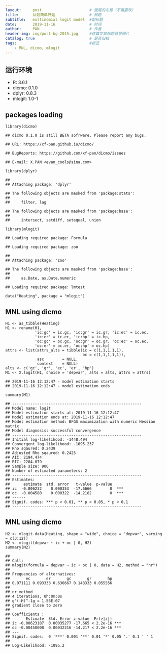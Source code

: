 ---layout:     post                     # 使用的布局（不需要改）title:      从最简单开始               # 标题 subtitle:   multinomial logit model  #副标题date:       2019-11-16               # 时间author:     PAN                      # 作者header-img: img/post-bg-2015.jpg     #这篇文章标题背景图片catalog: true                        # 是否归档tags:                                #标签    - MNL, dicmo, mlogit---运行环境---------   R: 3.6.1-   dicmo: 0.1.0-   dplyr: 0.8.3-   mlogit: 1.0-1packages loading----------------    library(dicmo)    ## dicmo 0.1.0 is still BETA sofrware. Please report any bugs.    ## URL: https://xf-pan.github.io/dicmo/    ## BugReports: https://github.com/xf-pan/dicmo/issues    ## E-mail: X.PAN <evan_cools@sina.com>    library(dplyr)    ##     ## Attaching package: 'dplyr'    ## The following objects are masked from 'package:stats':    ##     ##     filter, lag    ## The following objects are masked from 'package:base':    ##     ##     intersect, setdiff, setequal, union    library(mlogit)    ## Loading required package: Formula    ## Loading required package: zoo    ##     ## Attaching package: 'zoo'    ## The following objects are masked from 'package:base':    ##     ##     as.Date, as.Date.numeric    ## Loading required package: lmtest    data("Heating", package = "mlogit")MNL using dicmo---------------    H1 <- as_tibble(Heating)    H1 <- rename(H1,                 'ic:gc' = ic.gc, 'ic:gr' = ic.gr, 'ic:ec' = ic.ec,                 'ic:er' = ic.er, 'ic:hp' = ic.hp,                 'oc:gc' = oc.gc, 'oc:gr' = oc.gr, 'oc:ec' = oc.ec,                 'oc:er' = oc.er, 'oc:hp' = oc.hp)    attrs <- list(attrs_alts = tibble(ic = c(1,1,1,1,1),                                      oc = c(1,1,1,1,1)),                  asc        = NULL,                  context    = NULL)    alts <- c('gc', 'gr', 'ec', 'er', 'hp')    M1 <- X.logit(H1, choice = 'depvar', alts = alts, attrs = attrs)    ## 2019-11-16 12:12:47 - model estimation starts    ## 2019-11-16 12:12:47 - model estimation ends    summary(M1)    ## ---------------------------------------------------------     ## Model name: logit     ## Model estimation starts at: 2019-11-16 12:12:47     ## Model estimation ends at: 2019-11-16 12:12:47     ## Model estimation method: BFGS maximization with numeric Hessian matrix     ## Model diagnosis: successful convergence      ## ---------------------------------------------------------     ## Initial log-likelihood: -1448.494     ## Convergent log-likelihood: -1095.237     ## Rho sqaured: 0.2439     ## Adjusted Rho sqaured: 0.2425     ## AIC: 2194.474     ## BIC: 2204.079     ## Sample size: 900     ## Number of estimated parameters: 2     ## ---------------------------------------------------------     ## Estimates:     ##      estimate  std. error   t-value  p-value         ## ic  -0.006232    0.000353  -17.6666        0  ***    ## oc  -0.004580    0.000322  -14.2182        0  ***    ## ------     ## Signif. codes: *** p < 0.01, ** p < 0.05, * p < 0.1     ## ---------------------------------------------------------MNL using dicmo---------------    H2 <- mlogit.data(Heating, shape = "wide", choice = "depvar", varying = c(3:12))    M2 <- mlogit(depvar ~ ic + oc | 0, H2)    summary(M2)    ##     ## Call:    ## mlogit(formula = depvar ~ ic + oc | 0, data = H2, method = "nr")    ##     ## Frequencies of alternatives:    ##       ec       er       gc       gr       hp     ## 0.071111 0.093333 0.636667 0.143333 0.055556     ##     ## nr method    ## 4 iterations, 0h:0m:0s     ## g'(-H)^-1g = 1.56E-07     ## gradient close to zero     ##     ## Coefficients :    ##       Estimate  Std. Error z-value  Pr(>|z|)        ## ic -0.00623187  0.00035277 -17.665 < 2.2e-16 ***    ## oc -0.00458008  0.00032216 -14.217 < 2.2e-16 ***    ## ---    ## Signif. codes:  0 '***' 0.001 '**' 0.01 '*' 0.05 '.' 0.1 ' ' 1    ##     ## Log-Likelihood: -1095.2
